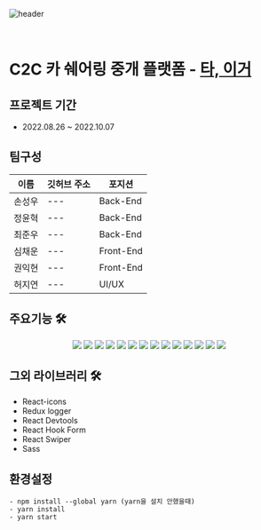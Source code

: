 ![header](https://capsule-render.vercel.app/api?type=waving&text=ta,iger&color=auto&height=200&width=auto&animation=scaleIn)

<br>

# C2C 카 쉐어링 중개 플랫폼 - <a href="https://taiger.kr/">타, 이거</a>

 
## 프로젝트 기간
- 2022.08.26 ~ 2022.10.07

## 팀구성
이름 | 깃허브 주소 | 포지션 
--- | --- | --- 
손성우 | --- | Back-End
정윤혁 | --- | Back-End 
최준우 | --- | Back-End 
심채운 | --- | Front-End
권익현  | --- | Front-End
허지연 | --- | UI/UX 

## 주요기능 🛠
<div align=center> 
<img src="https://img.shields.io/badge/React-F7DF1E?style=for-the-badge&logo=react&logoColor=#3776AB"/>
<img src="https://img.shields.io/badge/Styled_Components-000000?style=for-the-badge&logo=react&logoColor=#3776AB"/>
<img src="https://img.shields.io/badge/Redux/Toolkit-61DAFB?style=for-the-badge&logo=redux&logoColor=#CA4245"/>
<img src="https://img.shields.io/badge/ReactRouter-F7DF1E?style=for-the-badge&logo=redux&logoColor=#764ABC"/>
<img src="https://img.shields.io/badge/Axios-000000?style=for-the-badge&logo=axios&logoColor=#3776AB"/>
<img src="https://img.shields.io/badge/Javascript-red?style=for-the-badge&logo=javascript&logoColor=black"/>
<img src="https://img.shields.io/badge/HTML5-008000?style=for-the-badge&logo=HTML5&logoColor=#E34F26"/>
<img src="https://img.shields.io/badge/CSS3-blue?style=for-the-badge&logo=css3&logoColor=#1572B6"/>
<img src="https://img.shields.io/badge/Sock.js-black?style=for-the-badge&logo=socket.io&logoColor=#1572B6"/>
<img src="https://img.shields.io/badge/STOMP-61DAFB?style=for-the-badge&logo=stomp&logoColor=#CA4245"/>
<img src="https://img.shields.io/badge/Chart.js-F7DF1E?style=for-the-badge&logo=chart.js&logoColor=#4287f5"/>
<img src="https://img.shields.io/badge/AWS.S3-red?style=for-the-badge&logo=AWS&logoColor=#32a852"/>
<img src="https://img.shields.io/badge/AWS.CLOUDFRONT-000000?style=for-the-badge&logo=CLOUDFRONT&logoColor=#3776AB"/>
<img src="https://img.shields.io/badge/Kakao.Map-blue?style=for-the-badge&logo=kakao&logoColor=#1572B6"/>
</div>

## 그외 라이브러리 🛠

- React-icons
- Redux logger
- React Devtools
- React Hook Form
- React Swiper
- Sass

## 환경설정

```
- npm install --global yarn (yarn을 설치 안했을때)
- yarn install
- yarn start
```



